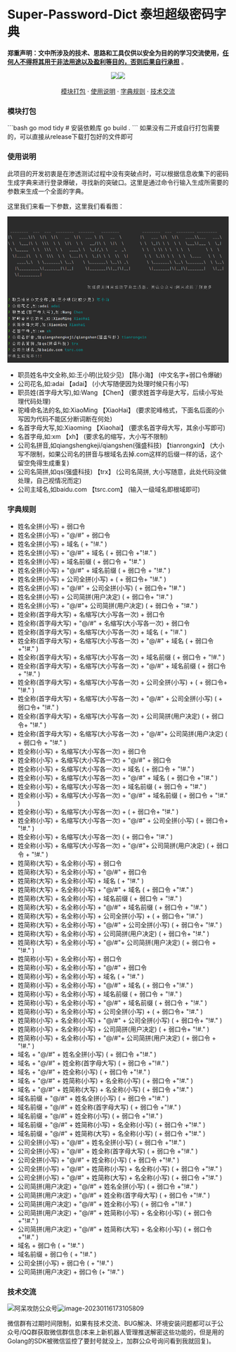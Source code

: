 # Super-Password-Dict 泰坦超级密码字典
**郑重声明：文中所涉及的技术、思路和工具仅供以安全为目的的学习交流使用，<u>任何人不得将其用于非法用途以及盈利等目的，否则后果自行承担</u>** 。
<p align="center"><a href="https://opensource.org/licenses/MIT"><img src="https://img.shields.io/badge/license-MIT-_red.svg"></a><a href="https://github.com/z-bool/super-password-dict"><img  src="https://goreportcard.com/badge/github.com/projectdiscovery/httpx"></a></p>

<p align="center"><a href="#install">模块打包</a> · <a href="#tall">使用说明</a> · <a href="#notice">字典规则</a> · <a href="#communicate">技术交流</a></p>

<div id="install"></div>
<h3>模块打包</h3>
```bash
go mod tidy # 安装依赖库
go build .
```
如果没有二开或自行打包需要的，可以直接从release下载打包好的文件即可
<div id= "tall"></div>
<h3>使用说明</h3>
此项目的开发初衷是在渗透测试过程中没有突破点时，可以根据信息收集下的密码生成字典来进行登录爆破，寻找新的突破口。这里是通过命令行输入生成所需要的参数来生成一个全面的字典。
<p>这里我们来看一下参数，这里我们看看图：</p>
<div><img src="img1.png"></div>
<ul>
<li>职员姓名中文全称,如:王小明(比较少见) 【陈小海】     (中文名字+弱口令爆破)</li>
<li>公司花名,如:adai 【adai】     (小大写随便因为处理时候只有小写)</li>
<li>职员姓(首字母大写),如:Wang 【Chen】     (要求姓首字母是大写，后续小写处理代码处理)</li>
<li>驼峰命名法的名,如:XiaoMing 【XiaoHai】    (要求驼峰格式，下面名后面的小写因为代码不能区分断词断在何处)</li>
<li>名首字母大写,如:Xiaoming 【Xiaohai】     (要求名首字母大写，其余小写即可)</li>
<li>名首字母,如:xm 【xh】          (要求名的缩写，大小写不限制)</li>
<li>公司名拼音,如qiangshengkeji/qiangshen(强盛科技) 【tianrongxin】    (大小写不限制，如果公司名的拼音与根域名去掉.com这样的后缀一样的话，这个留空免得生成重复)</li>
<li>公司名简拼,如qs(强盛科技) 【trx】       (公司名简拼, 大小写随意，此处代码没做处理，自己视情况而定)</li>
<li>公司主域名,如baidu.com 【tsrc.com】     (输入一级域名即根域即可)</li>
</ul>
<div id="notice"></div>
<h3>字典规则</h3>
<ul>
<li>姓名全拼(小写) + 弱口令</li>
<li>姓名全拼(小写) + "@/#" + 弱口令</li>
<li>姓名全拼(小写) + 域名 ( + "!#." )</li>
<li>姓名全拼(小写) + "@/#" + 域名 ( + 弱口令 +"!#." )</li>
<li>姓名全拼(小写) + 域名前缀 ( + 弱口令 + "!#." )</li>
<li>姓名全拼(小写) + "@/#" + 域名前缀 ( + 弱口令 + "!#." )</li>
<li>姓名全拼(小写) + 公司全拼(小写) +  ( + 弱口令+ "!#." )</li>
<li>姓名全拼(小写) + "@/#" + 公司全拼(小写) ( + 弱口令+ "!#." )</li>
<li>姓名全拼(小写) + 公司简拼(用户决定) ( + 弱口令+ "!#." )</li>
<li>姓名全拼(小写) + "@/#"+ 公司简拼(用户决定) ( + 弱口令 + "!#." )</li>
<li>姓全称(首字母大写) + 名缩写(大小写各一次) + 弱口令</li>
<li>姓全称(首字母大写) + "@/#" + 名缩写(大小写各一次)  + 弱口令</li>
<li>姓全称(首字母大写) + 名缩写(大小写各一次) + 域名 ( + "!#." )</li>
<li>姓全称(首字母大写) + 名缩写(大小写各一次) + "@/#" + 域名 ( + 弱口令 +"!#." )</li>
<li>姓全称(首字母大写) + 名缩写(大小写各一次) + 域名前缀 ( + 弱口令 + "!#." )</li>
<li>姓全称(首字母大写) + 名缩写(大小写各一次) + "@/#" + 域名前缀 ( + 弱口令 + "!#." )</li>
<li>姓全称(首字母大写) + 名缩写(大小写各一次) + 公司全拼(小写) +  ( + 弱口令+ "!#." )</li>
<li>姓全称(首字母大写) + 名缩写(大小写各一次) + "@/#" + 公司全拼(小写) ( + 弱口令+ "!#." )</li>
<li>姓全称(首字母大写) + 名缩写(大小写各一次) + 公司简拼(用户决定) ( + 弱口令+ "!#." )</li>
<li>姓全称(首字母大写) + 名缩写(大小写各一次) + "@/#"+ 公司简拼(用户决定) ( + 弱口令 + "!#." )</li>
<li>姓全称(小写) + 名缩写(大小写各一次) + 弱口令 </li>
<li>姓全称(小写) + 名缩写(大小写各一次) + "@/#" + 弱口令</li>
<li>姓全称(小写) + 名缩写(大小写各一次) + 域名 ( + 弱口令 + "!#." )</li>
<li>姓全称(小写) + 名缩写(大小写各一次) + "@/#" + 域名 ( + 弱口令 +"!#." )</li>
<li>姓全称(小写) + 名缩写(大小写各一次) + 域名前缀 ( + 弱口令 + "!#." )</li>
<li>姓全称(小写) + 名缩写(大小写各一次) + "@/#" + 域名前缀 ( + 弱口令 + "!#." )</li>
<li>姓全称(小写) + 名缩写(大小写各一次) +  ( + 弱口令+ "!#." )</li>
<li>姓全称(小写) + 名缩写(大小写各一次) + "@/#" + 公司全拼(小写) ( + 弱口令+ "!#." )</li>
<li>姓全称(小写) + 名缩写(大小写各一次) ( + 弱口令+ "!#." )</li>
<li>姓全称(小写) + 名缩写(大小写各一次) + "@/#"+ 公司简拼(用户决定) ( + 弱口令 + "!#." )</li>
<li>姓简称(大写) + 名全称(小写) + 弱口令</li>
<li>姓简称(大写) + 名全称(小写) + "@/#" + 弱口令</li>
<li>姓简称(大写) + 名全称(小写) + 域名 ( + "!#." )</li>
<li>姓简称(大写) + 名全称(小写) + "@/#" + 域名 ( + 弱口令 +"!#." )</li>
<li>姓简称(大写) + 名全称(小写) + 域名前缀 ( + 弱口令 + "!#." )</li>
<li>姓简称(大写) + 名全称(小写) + "@/#" + 域名前缀 ( + 弱口令 + "!#." )</li>
<li>姓简称(大写) + 名全称(小写) + 公司全拼(小写) +  ( + 弱口令+ "!#." )</li>
<li>姓简称(大写) + 名全称(小写) + "@/#" + 公司全拼(小写) ( + 弱口令+ "!#." )</li>
<li>姓简称(大写) + 名全称(小写) + 公司简拼(用户决定) ( + 弱口令+ "!#." )</li>
<li>姓简称(大写) + 名全称(小写) + "@/#"+ 公司简拼(用户决定) ( + 弱口令 + "!#." )</li>
<li>姓简称(小写) + 名全称(小写) + 弱口令</li>
<li>姓简称(小写) + 名全称(小写) + "@/#" + 弱口令</li>
<li>姓简称(小写) + 名全称(小写) + 域名 ( + "!#." )</li>
<li>姓简称(小写) + 名全称(小写) + "@/#" + 域名 ( + 弱口令 +"!#." )</li>
<li>姓简称(小写) + 名全称(小写) + 域名前缀 ( + 弱口令 + "!#." )</li>
<li>姓简称(小写) + 名全称(小写) + "@/#" + 域名前缀 ( + 弱口令 + "!#." )</li>
<li>姓简称(小写) + 名全称(小写) + 公司全拼(小写) +  ( + 弱口令+ "!#." )</li>
<li>姓简称(小写) + 名全称(小写) + "@/#" + 公司全拼(小写) ( + 弱口令+ "!#." )</li>
<li>姓简称(小写) + 名全称(小写) + 公司简拼(用户决定) ( + 弱口令+ "!#." )</li>
<li>姓简称(小写) + 名全称(小写) + "@/#"+ 公司简拼(用户决定) ( + 弱口令 + "!#." )</li>
<li>域名 + "@/#" + 姓名全拼(小写) ( + 弱口令 +"!#." )</li>
<li>域名 + "@/#" + 姓全称(首字母大写) ( + 弱口令 +"!#." )</li>
<li>域名 + "@/#" + 姓全称(小写) ( + 弱口令 +"!#." )</li>
<li>域名 + "@/#" + 姓简称(小写) + 名全称(小写) ( + 弱口令 +"!#." )</li>
<li>域名 + "@/#" + 姓简称(大写) + 名全称(小写) ( + 弱口令 +"!#." )</li>
<li>域名前缀 + "@/#" + 姓名全拼(小写) ( + 弱口令 +"!#." )</li>
<li>域名前缀 + "@/#" + 姓全称(首字母大写) ( + 弱口令 +"!#." )</li>
<li>域名前缀 + "@/#" + 姓全称(小写) ( + 弱口令 +"!#." )</li>
<li>域名前缀 + "@/#" + 姓简称(小写) + 名全称(小写) ( + 弱口令 +"!#." )</li>
<li>域名前缀 + "@/#" + 姓简称(大写) + 名全称(小写) ( + 弱口令 +"!#." )</li>
<li>公司全拼(小写) + "@/#" + 姓名全拼(小写) ( + 弱口令 +"!#." )</li>
<li>公司全拼(小写) + "@/#" + 姓全称(首字母大写) ( + 弱口令 +"!#." )</li>
<li>公司全拼(小写) + "@/#" + 姓全称(小写) ( + 弱口令 +"!#." )</li>
<li>公司全拼(小写) + "@/#" + 姓简称(小写) + 名全称(小写) ( + 弱口令 +"!#." )</li>
<li>公司全拼(小写) + "@/#" + 姓简称(大写) + 名全称(小写) ( + 弱口令 +"!#." )</li>
<li>公司简拼(用户决定)  + "@/#" + 姓名全拼(小写) ( + 弱口令 +"!#." )</li>
<li>公司简拼(用户决定)  + "@/#" + 姓全称(首字母大写) ( + 弱口令 +"!#." )</li>
<li>公司简拼(用户决定)  + "@/#" + 姓全称(小写) ( + 弱口令 +"!#." )</li>
<li>公司简拼(用户决定)  + "@/#" + 姓简称(小写) + 名全称(小写) ( + 弱口令 +"!#." )</li>
<li>公司简拼(用户决定)  + "@/#" + 姓简称(大写) + 名全称(小写) ( + 弱口令 +"!#." )</li>
<li>域名 + 弱口令 ( + "!#." )</li>
<li>域名前缀 + 弱口令 ( + "!#." )</li>
<li>公司全拼(小写) + 弱口令 ( + "!#." )</li>
<li>公司简拼(用户决定) + 弱口令 (+ "!#." )</li>
</ul>
<div id="communicate"></div>

<h3>技术交流</h3>

<img src="https://cdn.jsdelivr.net/gh/z-bool/images@master/img/qrcode_for_gh_c90beef1e2e7_258.jpg" alt="阿呆攻防公众号" style="zoom:100%;" />![image-20230116173105809](https://cdn.jsdelivr.net/gh/z-bool/images@master/img/image-20230116173105809.png)



微信群有过期时间限制，如果有技术交流、BUG解决、环境安装问题都可以于公众号/QQ群获取微信群信息(本来上新机器人管理推送解密这些功能的，但是用的Golang的SDK被微信监控了要封号就没上，加群公众号询问看到我就回复)。

 

